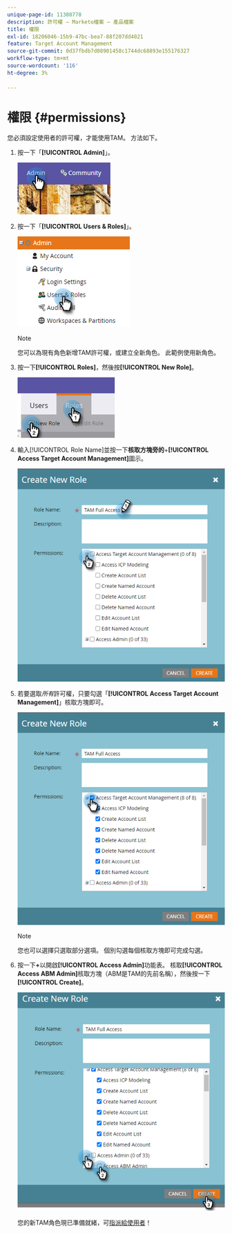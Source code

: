 ```yaml
---
unique-page-id: 11380778
description: 許可權 — Marketo檔案 — 產品檔案
title: 權限
exl-id: 18206046-15b9-47bc-bea7-88f207dd4021
feature: Target Account Management
source-git-commit: 0d37fbdb7d08901458c1744dc68893e155176327
workflow-type: tm+mt
source-wordcount: '116'
ht-degree: 3%

---
```


# 權限 {#permissions}

您必須設定使用者的許可權，才能使用TAM。 方法如下。

1. 按一下「**[!UICONTROL Admin]**」。

   ![](assets/one-2.png)

1. 按一下「**[!UICONTROL Users & Roles]**」。

   ![](assets/two-2.png)

   >[!NOTE]
   >
   >您可以為現有角色新增TAM許可權，或建立全新角色。 此範例使用新角色。

1. 按一下&#x200B;**[!UICONTROL Roles]**，然後按&#x200B;**[!UICONTROL New Role]**。

   ![](assets/three-2.png)

1. 輸入[!UICONTROL Role Name]並按一下&#x200B;**核取方塊旁的**+**[!UICONTROL Access Target Account Management]**&#x200B;圖示。

   ![](assets/permissions-4.png)

1. 若要選取&#x200B;_所有_&#x200B;許可權，只要勾選「**[!UICONTROL Access Target Account Management]**」核取方塊即可。

   ![](assets/permissions-5.png)

   >[!NOTE]
   >
   >您也可以選擇只選取部分選項。 個別勾選每個核取方塊即可完成勾選。

1. 按一下&#x200B;**+**&#x200B;以開啟&#x200B;**[!UICONTROL Access Admin]**&#x200B;功能表。 核取&#x200B;**[!UICONTROL Access ABM Admin]**&#x200B;核取方塊（ABM是TAM的先前名稱），然後按一下&#x200B;**[!UICONTROL Create]**。

   ![](assets/permissions-6.png)

   您的新TAM角色現已準備就緒，可[指派給使用者](/help/marketo/product-docs/administration/users-and-roles/managing-user-roles-and-permissions.md#assign-roles-to-a-user)！
